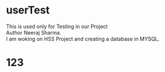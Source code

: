 # userTest
This is used only for Testing in our Project<br>
Author Neeraj Sharma.<br>
I am woking on HSS Project and creating a database in MYSQL. 
<h1>123</h1>